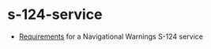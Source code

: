 # s-124-service
* [Requirements](https://github.com/amsa-code/s-124-service/wiki) for a Navigational Warnings S-124 service

